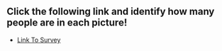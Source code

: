 <script src="//ajax.googleapis.com/ajax/libs/jquery/1.10.2/jquery.min.js"></script>
## Click the following link and identify how many people are in each picture!

+ [Link To Survey](https://goo.gl/forms/bkNWrjoOvfQfswSk2) 
